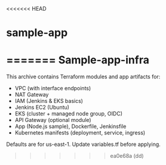 <<<<<<< HEAD
# sample-app
=======
Sample-app-infra
=================

This archive contains Terraform modules and app artifacts for:
- VPC (with interface endpoints)
- NAT Gateway
- IAM (Jenkins & EKS basics)
- Jenkins EC2 (Ubuntu)
- EKS (cluster + managed node group, OIDC)
- API Gateway (optional module)
- App (Node.js sample), Dockerfile, Jenkinsfile
- Kubernetes manifests (deployment, service, ingress)

Defaults are for us-east-1. Update variables.tf before applying.
>>>>>>> ea0e68a (dd)
